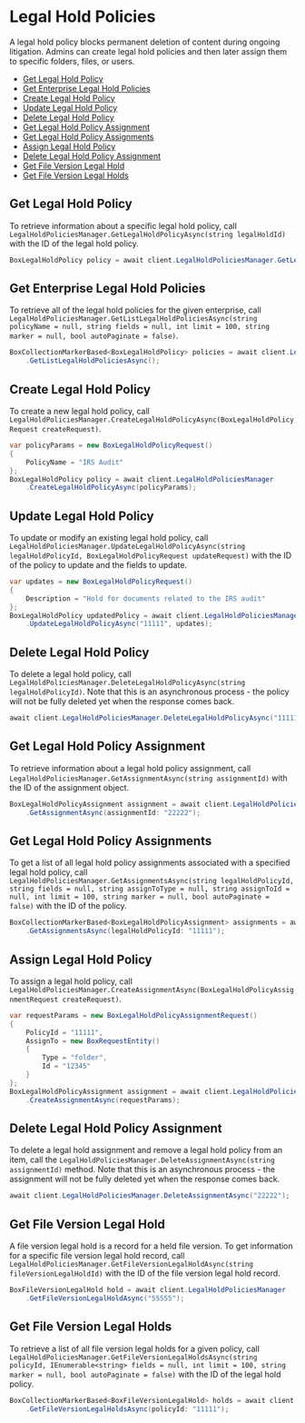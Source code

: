 Legal Hold Policies
==================

A legal hold policy blocks permanent deletion of content during ongoing litigation.
Admins can create legal hold policies and then later assign them to specific folders,
files, or users.

<!-- START doctoc generated TOC please keep comment here to allow auto update -->
<!-- DON'T EDIT THIS SECTION, INSTEAD RE-RUN doctoc TO UPDATE -->


- [Get Legal Hold Policy](#get-legal-hold-policy)
- [Get Enterprise Legal Hold Policies](#get-enterprise-legal-hold-policies)
- [Create Legal Hold Policy](#create-legal-hold-policy)
- [Update Legal Hold Policy](#update-legal-hold-policy)
- [Delete Legal Hold Policy](#delete-legal-hold-policy)
- [Get Legal Hold Policy Assignment](#get-legal-hold-policy-assignment)
- [Get Legal Hold Policy Assignments](#get-legal-hold-policy-assignments)
- [Assign Legal Hold Policy](#assign-legal-hold-policy)
- [Delete Legal Hold Policy Assignment](#delete-legal-hold-policy-assignment)
- [Get File Version Legal Hold](#get-file-version-legal-hold)
- [Get File Version Legal Holds](#get-file-version-legal-holds)

<!-- END doctoc generated TOC please keep comment here to allow auto update -->

Get Legal Hold Policy
--------------------

To retrieve information about a specific legal hold policy, call
`LegalHoldPoliciesManager.GetLegalHoldPolicyAsync(string legalHoldId)`
with the ID of the legal hold policy.

```c#
BoxLegalHoldPolicy policy = await client.LegalHoldPoliciesManager.GetLegalHoldPolicyAsync("11111");
```

Get Enterprise Legal Hold Policies
----------------------------------

To retrieve all of the legal hold policies for the given enterprise, call
`LegalHoldPoliciesManager.GetListLegalHoldPoliciesAsync(string policyName = null, string fields = null, int limit = 100, string marker = null, bool autoPaginate = false)`.

```c#
BoxCollectionMarkerBased<BoxLegalHoldPolicy> policies = await client.LegalHoldPoliciesManager
    .GetListLegalHoldPoliciesAsync();
```

Create Legal Hold Policy
-----------------------

To create a new legal hold policy, call
`LegalHoldPoliciesManager.CreateLegalHoldPolicyAsync(BoxLegalHoldPolicyRequest createRequest)`.

```c#
var policyParams = new BoxLegalHoldPolicyRequest()
{
    PolicyName = "IRS Audit"
};
BoxLegalHoldPolicy policy = await client.LegalHoldPoliciesManager
    .CreateLegalHoldPolicyAsync(policyParams);
```

Update Legal Hold Policy
------------------------

To update or modify an existing legal hold policy, call
`LegalHoldPoliciesManager.UpdateLegalHoldPolicyAsync(string legalHoldPolicyId, BoxLegalHoldPolicyRequest updateRequest)`
with the ID of the policy to update and the fields to update.

```c#
var updates = new BoxLegalHoldPolicyRequest()
{
    Description = "Hold for documents related to the IRS audit"
};
BoxLegalHoldPolicy updatedPolicy = await client.LegalHoldPoliciesManager
    .UpdateLegalHoldPolicyAsync("11111", updates);
```

Delete Legal Hold Policy
------------------------

To delete a legal hold policy, call
`LegalHoldPoliciesManager.DeleteLegalHoldPolicyAsync(string legalHoldPolicyId)`.
Note that this is an asynchronous process - the policy will not be fully deleted
yet when the response comes back.

```c#
await client.LegalHoldPoliciesManager.DeleteLegalHoldPolicyAsync("11111");
```

Get Legal Hold Policy Assignment
--------------------------------

To retrieve information about a legal hold policy assignment, call
`LegalHoldPoliciesManager.GetAssignmentAsync(string assignmentId)` with the ID of the assignment object.

```c#
BoxLegalHoldPolicyAssignment assignment = await client.LegalHoldPoliciesManager
    .GetAssignmentAsync(assignmentId: "22222");
```

Get Legal Hold Policy Assignments
---------------------------------

To get a list of all legal hold policy assignments associated with a specified legal hold policy, call
`LegalHoldPoliciesManager.GetAssignmentsAsync(string legalHoldPolicyId, string fields = null, string assignToType = null, string assignToId = null, int limit = 100, string marker = null, bool autoPaginate = false)`
with the ID of the policy.

```c#
BoxCollectionMarkerBased<BoxLegalHoldPolicyAssignment> assignments = await client.LegalHoldPoliciesManager
    .GetAssignmentsAsync(legalHoldPolicyId: "11111");
```

Assign Legal Hold Policy
-----------------------

To assign a legal hold policy, call
`LegalHoldPoliciesManager.CreateAssignmentAsync(BoxLegalHoldPolicyAssignmentRequest createRequest)`.

```c#
var requestParams = new BoxLegalHoldPolicyAssignmentRequest()
{
    PolicyId = "11111",
    AssignTo = new BoxRequestEntity()
    {
        Type = "folder",
        Id = "12345"
    }
};
BoxLegalHoldPolicyAssignment assignment = await client.LegalHoldPoliciesManager
    .CreateAssignmentAsync(requestParams);
```

Delete Legal Hold Policy Assignment
-----------------------------------

To delete a legal hold assignment and remove a legal hold policy from an item, call the
`LegalHoldPoliciesManager.DeleteAssignmentAsync(string assignmentId)`
method.  Note that this is an asynchronous process - the assignment will not be fully deleted
yet when the response comes back.

```c#
await client.LegalHoldPoliciesManager.DeleteAssignmentAsync("22222");
```

Get File Version Legal Hold
---------------------------

A file version legal hold is a record for a held file version.  To get information
for a specific file version legal hold record, call
`LegalHoldPoliciesManager.GetFileVersionLegalHoldAsync(string fileVersionLegalHoldId)`
with the ID of the file version legal hold record.

```c#
BoxFileVersionLegalHold hold = await client.LegalHoldPoliciesManager
    .GetFileVersionLegalHoldAsync("55555");
```

Get File Version Legal Holds
----------------------------

To retrieve a list of all file version legal holds for a given policy, call
`LegalHoldPoliciesManager.GetFileVersionLegalHoldsAsync(string policyId, IEnumerable<string> fields = null, int limit = 100, string marker = null, bool autoPaginate = false)`
with the ID of the legal hold policy.

```c#
BoxCollectionMarkerBased<BoxFileVersionLegalHold> holds = await client.LegalHoldPoliciesManager
    .GetFileVersionLegalHoldsAsync(policyId: "11111");
```